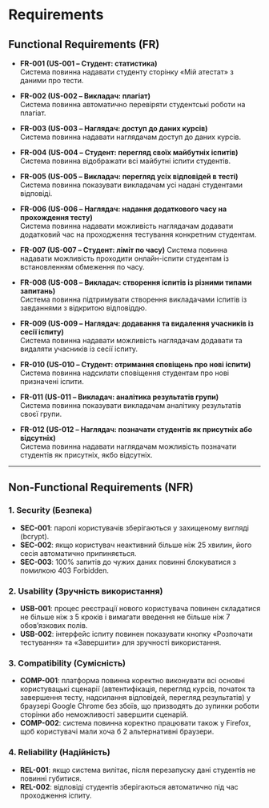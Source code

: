 # Requirements

## Functional Requirements (FR)

- **FR-001 (US-001 – Студент: статистика)**  
  Система повинна надавати студенту сторінку «Мій атестат» з даними про тести.

- **FR-002 (US-002 – Викладач: плагіат)**  
  Система повинна автоматично перевіряти студентські роботи на плагіат.

- **FR-003 (US-003 – Наглядач: доступ до даних курсів)**  
  Система повинна надавати наглядачам доступ до даних курсів.

- **FR-004 (US-004 – Студент: перегляд своїх майбутніх іспитів)**  
  Система повинна відображати всі майбутні іспити студентів.

- **FR-005 (US-005 – Викладач: перегляд усіх відповідей в тесті)**  
  Система повинна показувати викладачам усі надані студентами відповіді.

- **FR-006 (US-006 – Наглядач: надання додаткового часу на прохождення тесту)**  
  Система повинна надавати можливість наглядачам додавати додатковий час на проходження тестування конкретним студентам.

- **FR-007 (US-007 – Студент: ліміт по часу)**
  Система повинна надавати можливість проходити онлайн-іспити студентам із встановленням обмеження по часу.

- **FR-008 (US-008 – Викладач: створення іспитів із різними типами запитань)**  
  Система повинна підтримувати створення викладачами іспитів із завданнями з відкритою відповіддю.

- **FR-009 (US-009 – Наглядач: додавання та видалення учасників із сесії іспиту)**  
  Система повинна надавати можливість наглядачам додавати та видаляти учасників із сесії іспиту.

- **FR-010 (US-010 – Студент: отримання сповіщень про нові іспити)**  
  Система повинна надсилати сповіщення студентам про нові призначені іспити.

- **FR-011 (US-011 – Викладач: аналітика результатів групи)**  
  Система повинна показувати викладачам аналітику результатів своєї групи.

- **FR-012 (US-012 – Наглядач: позначати студентів як присутніх або відсутніх)**  
  Система повинна надавати наглядачам можливість позначати студентів як присутніх, якбо відсутніх.

---

## Non-Functional Requirements (NFR)

### 1. Security (Безпека)
- **SEC-001**: паролі користувачів зберігаються у захищеному вигляді (bcrypt). 
- **SEC-002**: якщо користувач неактивний більше ніж 25 хвилин, його сесія автоматично припиняється. 
- **SEC-003**: 100% запитів до чужих даних повинні блокуватися з помилкою 403 Forbidden.  

### 2. Usability (Зручність використання)
- **USB-001**: процес реєстрації нового користувача повинен складатися не більше ніж з 5 кроків і вимагати введення не більше ніж 7 обов’язкових полів.  
- **USB-002**: інтерфейс іспиту повинен показувати кнопку «Розпочати тестування» та «Завершити» для зручності використання.  

### 3. Compatibility (Сумісність)
- **COMP-001**: платформа повинна коректно виконувати всі основні користувацькі сценарії (автентифікація, перегляд курсів, початок та завершення тесту, надсилання відповідей, перегляд результатів) у браузері Google Chrome без збоїв, що призводять до зупинки роботи сторінки або неможливості завершити сценарій.  
- **COMP-002**: система повинна коректно працювати також у Firefox, щоб користувачі мали хоча б 2 альтернативні браузери. 

### 4. Reliability (Надійність)
- **REL-001**: якщо система вилітає, після перезапуску дані студентів не повинні губитися.  
- **REL-002**: відповіді студентів зберігаються автоматично під час проходження іспиту.